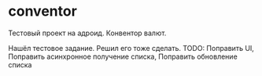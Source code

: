 # conventor
Тестовый проект на адроид. Конвентор валют.

Нашёл тестовое задание. Решил его тоже сделать. 
TODO:
Поправить UI,
Поправить асинхронное получение списка,
Поправить обновление списка

